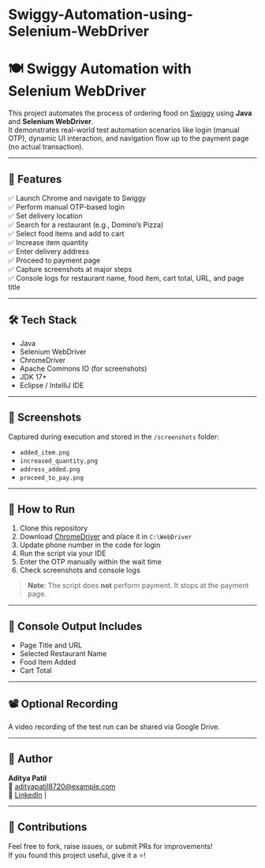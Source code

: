 # Swiggy-Automation-using-Selenium-WebDriver
# 🍽️ Swiggy Automation with Selenium WebDriver

This project automates the process of ordering food on [Swiggy](https://www.swiggy.com) using **Java** and **Selenium WebDriver**.  
It demonstrates real-world test automation scenarios like login (manual OTP), dynamic UI interaction, and navigation flow up to the payment page (no actual transaction).

---

## 🚀 Features

✅ Launch Chrome and navigate to Swiggy  
✅ Perform manual OTP-based login  
✅ Set delivery location  
✅ Search for a restaurant (e.g., Domino’s Pizza)  
✅ Select food items and add to cart  
✅ Increase item quantity  
✅ Enter delivery address  
✅ Proceed to payment page  
✅ Capture screenshots at major steps  
✅ Console logs for restaurant name, food item, cart total, URL, and page title

---

## 🛠️ Tech Stack

- Java  
- Selenium WebDriver  
- ChromeDriver  
- Apache Commons IO (for screenshots)  
- JDK 17+  
- Eclipse / IntelliJ IDE

---

## 📸 Screenshots

Captured during execution and stored in the `/screenshots` folder:
- `added_item.png`  
- `increased_quantity.png`  
- `address_added.png`  
- `proceed_to_pay.png`

---

## 📝 How to Run

1. Clone this repository
2. Download [ChromeDriver](https://chromedriver.chromium.org/downloads) and place it in `C:\WebDriver`
3. Update phone number in the code for login
4. Run the script via your IDE
5. Enter the OTP manually within the wait time
6. Check screenshots and console logs

> **Note**: The script does **not** perform payment. It stops at the payment page.

---

## 📌 Console Output Includes

- Page Title and URL  
- Selected Restaurant Name  
- Food Item Added  
- Cart Total

---

## 📽️ Optional Recording

A video recording of the test run can be shared via Google Drive.

---

## 📎 Author

**Aditya Patil**  
📧 adityapatil8720@example.com   
🔗 [LinkedIn](https://www.linkedin.com/in/adityapatil23) | 

---

## 🤝 Contributions

Feel free to fork, raise issues, or submit PRs for improvements!  
If you found this project useful, give it a ⭐!

